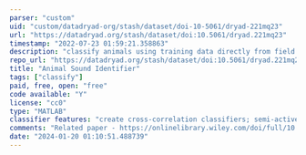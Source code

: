 ```yaml
---
parser: "custom"
uid: "custom/datadryad-org/stash/dataset/doi-10-5061/dryad-221mq23"
url: "https://datadryad.org/stash/dataset/doi:10.5061/dryad.221mq23"
timestamp: "2022-07-23 01:59:21.358863"
description: "classify animals using training data directly from field recordings, without reference libraries"
repo_url: "https://datadryad.org/stash/dataset/doi:10.5061/dryad.221mq23"
title: "Animal Sound Identifier"
tags: ["classify"]
paid, free, open: "free"
code available: "Y"
license: "cc0"
type: "MATLAB"
classifier features: "create cross-correlation classifiers; semi-active learning approach to create classifiers with little initial training data"
comments: "Related paper - https://onlinelibrary.wiley.com/doi/full/10.1111/ele.13092"
date: "2024-01-20 01:10:51.488739"
---
```

